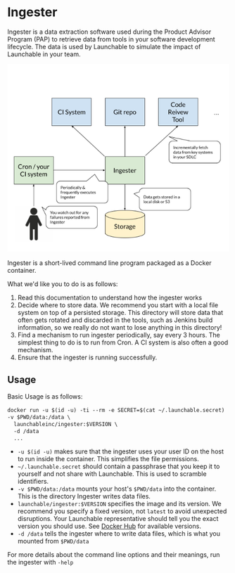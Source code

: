 # Ingester
Ingester is a data extraction software used during
the Product Advisor Program (PAP) to retrieve data from tools in your software development lifecycle.
The data is used by Launchable to simulate the impact of Launchable in your team.

<!-- diagram source: https://docs.google.com/drawings/d/1s-UOJJoOVNNvbQtcJL3YaOqMLSgUNsRVM1x5OvDQolw/edit -->
![Diagram](bigPicture.png)

Ingester is a short-lived command line program packaged as a Docker container.

What we'd like you to do is as follows:

1. Read this documentation to understand how the ingester works
1. Decide where to store data. We recommend you start with a local file system on top of a persisted storage. This directory will store data that often gets rotated and discarded in the tools, such as Jenkins build information, so we really do not want to lose anything in this directory! 
1. Find a mechanism to run ingester periodically, say every 3 hours. The simplest thing to do is to run from Cron. A CI system is also often a good mechanism.
1. Ensure that the ingester is running successfully.  


## Usage
Basic Usage is as follows:

```
docker run -u $(id -u) -ti --rm -e SECRET=$(cat ~/.launchable.secret) -v $PWD/data:/data \
  launchableinc/ingester:$VERSION \
  -d /data
  ...
``` 

* `-u $(id -u)` makes sure that the ingester uses your user ID on the host to run inside the container. This simplifies the file permissions. 
* `~/.launchable.secret` should contain a passphrase that you keep it to yourself and not share with Launchable. This is used to scramble identifiers.
* `-v $PWD/data:/data` mounts your host's `$PWD/data` into the container. This is the directory Ingester writes data files.
* `launchable/ingester:$VERSION` specifies the image and its version. We recommend you specify a fixed version, not `latest` to avoid unexpected disruptions. Your Launchable representative should tell you the exact version you should use. See [Docker Hub](https://hub.docker.com/repository/docker/launchableinc/ingester) for available versions.
* `-d /data` tells the ingester where to write data files, which is what you mounted from `$PWD/data`

For more details about the command line options and their meanings, run the ingester with `-help` 
